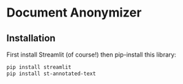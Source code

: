 # Document Anonymizer

## Installation

First install Streamlit (of course!) then pip-install this library:

```bash
pip install streamlit
pip install st-annotated-text
```